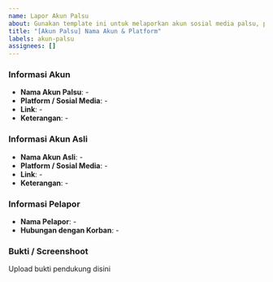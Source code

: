 ```yaml
---
name: Lapor Akun Palsu
about: Gunakan template ini untuk melaporkan akun sosial media palsu, pastikan tidak ada data pribadimu yang tersebar, gunakan anonim atau kosongkan saja field yang tidak ingin diisi
title: "[Akun Palsu] Nama Akun & Platform"
labels: akun-palsu
assignees: []
---
```


### Informasi Akun

- **Nama Akun Palsu**: -
- **Platform / Sosial Media**: -
- **Link**: -
- **Keterangan**: -

### Informasi Akun Asli

- **Nama Akun Asli**: -
- **Platform / Sosial Media**: -
- **Link**: -
- **Keterangan**: -

### Informasi Pelapor

- **Nama Pelapor**: -
- **Hubungan dengan Korban**: -

### Bukti / Screenshoot

Upload bukti pendukung disini
